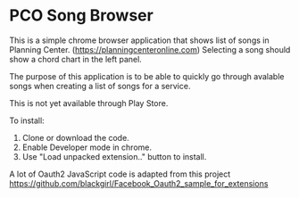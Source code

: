 # PCO Song Browser
This is a simple chrome browser application that shows list of songs in Planning Center. (https://planningcenteronline.com)
Selecting a song should show a chord chart in the left panel. 

The purpose of this application is to be able to quickly go through avalable songs when creating a list of songs for a service. 

This is not yet available through Play Store. 

To install:

1. Clone or download the code.
2. Enable Developer mode in chrome.
3. Use "Load unpacked extension.." button to install.
 
A lot of Oauth2 JavaScript code is adapted from this project https://github.com/blackgirl/Facebook_Oauth2_sample_for_extensions

